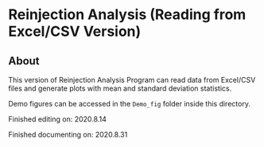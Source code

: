 # Reinjection Analysis (Reading from Excel/CSV Version)

## About

This version of Reinjection Analysis Program can read data from Excel/CSV files and generate plots with mean and standard deviation statistics.

Demo figures can be accessed in the `Demo_fig` folder inside this directory.

Finished editing on: 2020.8.14

Finished documenting on: 2020.8.31

